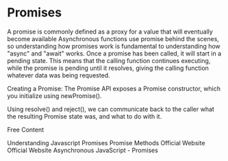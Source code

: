 # Promises

A promise is commonly defined as a proxy for a value that will eventually become available
Asynchronous functions use promise behind the scenes, so understanding how promises work is fundamental to understanding how "async" and "await" works.
Once a promise has been called, it will start in a pending state. This means that the calling function continues executing, while the promise is pending until it resolves, giving the calling function whatever data was being requested.

Creating a Promise:
The Promise API exposes a Promise constructor, which you initialize using newPromise().

Using resolve() and reject(), we can communicate back to the caller what the resulting Promise state was, and what to do with it.

<ResourceGroupTitle>Free Content</ResourceGroupTitle>

<BadgeLink colorScheme='yellow' badgeText='Read' href='https://nodejs.dev/en/learn/understanding-javascript-promises/'>Understanding Javascript Promises</BadgeLink>
<BadgeLink colorScheme='yellow' badgeText='Read' href='https://developer.mozilla.org/en-US/docs/Web/JavaScript/Reference/Global_Objects/Promise'>Promise Methods</BadgeLink>
<BadgeLink colorScheme='blue' badgeText='Read' href='https://www.promisejs.org/'>Official Website</BadgeLink>
<BadgeLink colorScheme='green' badgeText='Read' href='https://www.freecodecamp.org/news/javascript-promises-for-beginners/'>Official Website</BadgeLink>
<BadgeLink badgeText='Watch' href='https://www.youtube.com/watch?v=a_8nrslImo4/'>Asynchronous JavaScript - Promises</BadgeLink>


